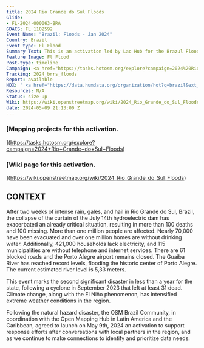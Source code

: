 ```yaml
---
title: 2024 Rio Grande do Sul Floods
Glide:
- FL-2024-000063-BRA
GDACS: FL 1102592
Event Name: "Brazil: Floods - Jan 2024"
Country: Brazil
Event type: Fl Flood
Summary Text: This is an activation led by Lac Hub for the Brazul Floods of 2024.
Feature Image: Fl Flood
Post-type: timeline
Campaign: <a href="https://tasks.hotosm.org/explore?campaign=2024%20Rio%20Grande%20do%20Sul%20Floods&omitMapResults=1">Brazil</a>
Tracking: 2024_brrs_floods
Report: available
HDX: ' <a href="https://data.humdata.org/organization/hot?q=brazil&ext_page_size=25">Brazil</a>'
Resources: N/A
Status: size-up
Wiki: https://wiki.openstreetmap.org/wiki/2024_Rio_Grande_do_Sul_Floods
date: 2024-05-09 21:13:00 Z
---
```


### [Mapping projects for this activation.
](https://tasks.hotosm.org/explore?campaign=2024+Rio+Grande+do+Sul+Floods)

### [Wiki page for this activation.
](https://wiki.openstreetmap.org/wiki/2024_Rio_Grande_do_Sul_Floods)

## CONTEXT

After two weeks of intense rain, gales, and hail in Rio Grande do Sul, Brazil, the collapse of the curtain of the July 14th hydroelectric dam has exacerbated an already critical situation, resulting in more than 100  deaths and 100 missing. More than one million people are affected. Nearly 70,000 have been evacuated and over one million homes are without drinking water. Additionally, 421,000 households lack electricity, and 115 municipalities are without telephone and internet services. There are 61 blocked roads and the Porto Alegre airport remains closed. The Guaíba River has reached record levels, flooding the historic center of Porto Alegre. The current estimated river level is 5,33 meters.

This event marks the second significant disaster in less than a year for the state, following a cyclone in September 2023 that left at least 31 dead. Climate change, along with the El Niño phenomenon, has intensified extreme weather conditions in the region.

Following the natural hazard disaster, the OSM Brazil Community, in coordination with the Open Mapping Hub in Latin America and the Caribbean, agreed to launch on May 9th, 2024 an activation to support response efforts after conversations with local partners in the region, and as we continue to make connections to identify and prioritize data needs.